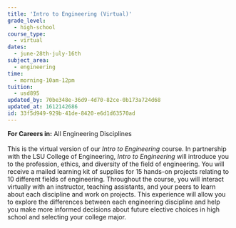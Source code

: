 ```yaml
---
title: 'Intro to Engineering (Virtual)'
grade_level:
  - high-school
course_type:
  - virtual
dates:
  - june-28th-july-16th
subject_area:
  - engineering
time:
  - morning-10am-12pm
tuition:
  - usd895
updated_by: 70be348e-36d9-4d70-82ce-0b173a724d68
updated_at: 1612142686
id: 33f5d949-929b-41de-8420-e6d1d63570ad
---
```

<b>For Careers in:</b> All Engineering Disciplines<br><br>
This is the virtual version of our <i>Intro to Engineering</i> course. In partnership with the LSU College of Engineering, <i>Intro to Engineering</i> will introduce you to the profession, ethics, and diversity of the field of engineering. You will receive a mailed learning kit of supplies for 15 hands-on projects relating to 10 different fields of engineering. Throughout the course, you will interact virtually with an instructor, teaching assistants, and your peers to learn about each discipline and work on projects. This experience will allow you to explore the differences between each engineering discipline and help you make more informed decisions about future elective choices in high school and selecting your college major.